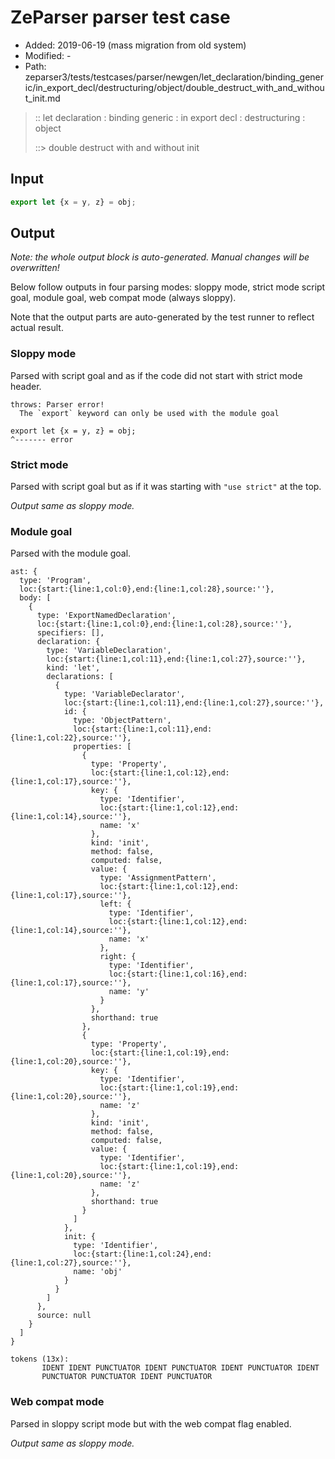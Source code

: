 # ZeParser parser test case

- Added: 2019-06-19 (mass migration from old system)
- Modified: -
- Path: zeparser3/tests/testcases/parser/newgen/let_declaration/binding_generic/in_export_decl/destructuring/object/double_destruct_with_and_without_init.md

> :: let declaration : binding generic : in export decl : destructuring : object
>
> ::> double destruct with and without init

## Input

`````js
export let {x = y, z} = obj;
`````

## Output

_Note: the whole output block is auto-generated. Manual changes will be overwritten!_

Below follow outputs in four parsing modes: sloppy mode, strict mode script goal, module goal, web compat mode (always sloppy).

Note that the output parts are auto-generated by the test runner to reflect actual result.

### Sloppy mode

Parsed with script goal and as if the code did not start with strict mode header.

`````
throws: Parser error!
  The `export` keyword can only be used with the module goal

export let {x = y, z} = obj;
^------- error
`````

### Strict mode

Parsed with script goal but as if it was starting with `"use strict"` at the top.

_Output same as sloppy mode._

### Module goal

Parsed with the module goal.

`````
ast: {
  type: 'Program',
  loc:{start:{line:1,col:0},end:{line:1,col:28},source:''},
  body: [
    {
      type: 'ExportNamedDeclaration',
      loc:{start:{line:1,col:0},end:{line:1,col:28},source:''},
      specifiers: [],
      declaration: {
        type: 'VariableDeclaration',
        loc:{start:{line:1,col:11},end:{line:1,col:27},source:''},
        kind: 'let',
        declarations: [
          {
            type: 'VariableDeclarator',
            loc:{start:{line:1,col:11},end:{line:1,col:27},source:''},
            id: {
              type: 'ObjectPattern',
              loc:{start:{line:1,col:11},end:{line:1,col:22},source:''},
              properties: [
                {
                  type: 'Property',
                  loc:{start:{line:1,col:12},end:{line:1,col:17},source:''},
                  key: {
                    type: 'Identifier',
                    loc:{start:{line:1,col:12},end:{line:1,col:14},source:''},
                    name: 'x'
                  },
                  kind: 'init',
                  method: false,
                  computed: false,
                  value: {
                    type: 'AssignmentPattern',
                    loc:{start:{line:1,col:12},end:{line:1,col:17},source:''},
                    left: {
                      type: 'Identifier',
                      loc:{start:{line:1,col:12},end:{line:1,col:14},source:''},
                      name: 'x'
                    },
                    right: {
                      type: 'Identifier',
                      loc:{start:{line:1,col:16},end:{line:1,col:17},source:''},
                      name: 'y'
                    }
                  },
                  shorthand: true
                },
                {
                  type: 'Property',
                  loc:{start:{line:1,col:19},end:{line:1,col:20},source:''},
                  key: {
                    type: 'Identifier',
                    loc:{start:{line:1,col:19},end:{line:1,col:20},source:''},
                    name: 'z'
                  },
                  kind: 'init',
                  method: false,
                  computed: false,
                  value: {
                    type: 'Identifier',
                    loc:{start:{line:1,col:19},end:{line:1,col:20},source:''},
                    name: 'z'
                  },
                  shorthand: true
                }
              ]
            },
            init: {
              type: 'Identifier',
              loc:{start:{line:1,col:24},end:{line:1,col:27},source:''},
              name: 'obj'
            }
          }
        ]
      },
      source: null
    }
  ]
}

tokens (13x):
       IDENT IDENT PUNCTUATOR IDENT PUNCTUATOR IDENT PUNCTUATOR IDENT
       PUNCTUATOR PUNCTUATOR IDENT PUNCTUATOR
`````


### Web compat mode

Parsed in sloppy script mode but with the web compat flag enabled.

_Output same as sloppy mode._
